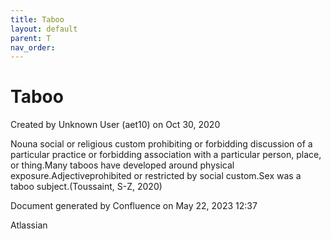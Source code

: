 ```yaml
---
title: Taboo
layout: default
parent: T
nav_order:
---
```


# Taboo

Created by  Unknown User (aet10) on Oct 30, 2020

Nouna social or religious custom prohibiting or forbidding discussion of a particular practice or forbidding association with a particular person, place, or thing.Many taboos have developed around physical exposure.Adjectiveprohibited or restricted by social custom.Sex was a taboo subject.(Toussaint, S-Z, 2020)

Document generated by Confluence on May 22, 2023 12:37

Atlassian
